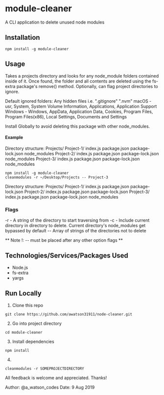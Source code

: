 # module-cleaner
A CLI application to delete unused node modules

## Installation
```node
npm install -g module-cleaner
```

## Usage
Takes a projects directory and looks for any node_module folders contained inside of it. Once found, the folder and all contents are deleted using the fs-extra package's remove() method. Optionally, can flag project directories to ignore.

Default ignored folders:
  Any hidden files i.e. ".gitignore" ".nvm"
  macOS - usr, System, System Volume Information, Applications, Application Support
  Windows - Windows,  AppData, Application Data, Cookies, Program Files, Program Files(x86), Local Settings, Documents and Settings

Install Globally to avoid deleting this package with other node_modules.

#### Example
Directory structure:
Projects/
  Project-1/
    index.js
    package.json
    package-lock.json
    node_modules
  Project-2/
    index.js
    package.json
    package-lock.json
    node_modules
  Project-3/
    index.js
    package.json
    package-lock.json
    node_modules

```node
npm install -g module-cleaner
cleanmodules -r ~/Desktop/Projects -- Project-3 
```

Directory structure:
Projects/
  Project-1/
    index.js
    package.json
    package-lock.json
  Project-2/
    index.js
    package.json
    package-lock.json
  Project-3/
    index.js
    package.json
    package-lock.json
    node_modules


### Flags
-r - A string of the directory to start traversing from 
-c - Include current directory in directory to delete. Current directory's node_modules get bypassed by default
-- Array of strings of the directories not to delete

** Note !: -- must be placed after any other option flags **

## Technologies/Services/Packages Used
- Node.js
- fs-extra
- yargs

## Run Locally
1) Clone this repo
```node
git clone https://github.com/awatson31911/node-cleaner.git
```
2) Go into project directory
```node
cd module-cleaner
```
3) Install dependencies
```node
npm install
```
4) 
```node
cleanmodules -r SOMEPROJECTDIRECTORY
```

All feedback is welcome and appreciated. Thanks!

Author: @a_watson_codes Date: 9 Aug 2019